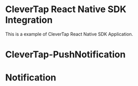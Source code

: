 # CleverTap React Native SDK Integration

This is a example of CleverTap React Native SDK Application.
# CleverTap-PushNotification
# Notification
